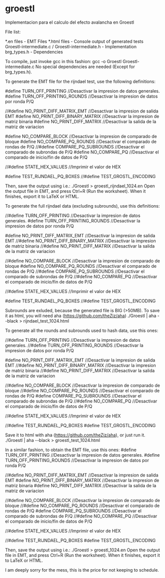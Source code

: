 groestl
=======

Implementacion para el calculo del efecto avalancha en Groestl


File list:

*.en files      - EMT Files
*.html files    - Console output of generated tests
Groestl-intermediate.c / Groestl-intermediate.h     - Implementation
brg_types.h     - Dependencies




To compile, just invoke gcc in this fashion:
gcc -o Groestl Groestl-intermediate.c
No special dependencies are needed (Except for brg_types.h).


To generate the EMT file for the rijndael test, use the following definitions:

#define TURN_OFF_PRINTING //Desactivar la impresion de datos generales.
#define TURN_OFF_PRINTING_ROUNDS //Desactivar la impresion de datos por ronda P/Q

//#define NO_PRINT_DIFF_MATRIX_EMT //Desactivar la impresion de salida EMT
#define NO_PRINT_DIFF_BINARY_MATRIX //Desactivar la impresion de matriz binaria
#define NO_PRINT_DIFF_MATRIX //Desactivar la salida de la matriz de variacion

#define NO_COMPARE_BLOCK //Desactivar la impresion de comparado de bloque
#define NO_COMPARE_PQ_ROUNDS //Desactivar el comparado de rondas de P/Q
//#define COMPARE_PQ_SUBROUNDS //Desactivar el comparado de subrondas de P/Q
#define NO_COMPARE_PQ //Desactivar el comparado de inicio/fin de datos de P/Q

//#define STATE_HEX_VALUES //Imprimir el valor de HEX

#define TEST_RIJNDAEL_PQ_BOXES
//#define TEST_GROSTL_ENCODING

Then, save the output using i.e.: ./Groestl > groestl_rijndael_1024.en
Open the output file in EMT, and press Ctrl+R (Run the worksheet).
When it finishes, export it to LaTeX or HTML.



To generate the full rijndael data (excluding subrounds), use this definitions:

//#define TURN_OFF_PRINTING //Desactivar la impresion de datos generales.
#define TURN_OFF_PRINTING_ROUNDS //Desactivar la impresion de datos por ronda P/Q

#define NO_PRINT_DIFF_MATRIX_EMT //Desactivar la impresion de salida EMT
//#define NO_PRINT_DIFF_BINARY_MATRIX //Desactivar la impresion de matriz binaria
//#define NO_PRINT_DIFF_MATRIX //Desactivar la salida de la matriz de variacion

//#define NO_COMPARE_BLOCK //Desactivar la impresion de comparado de bloque
#define NO_COMPARE_PQ_ROUNDS //Desactivar el comparado de rondas de P/Q
//#define COMPARE_PQ_SUBROUNDS //Desactivar el comparado de subrondas de P/Q
//#define NO_COMPARE_PQ //Desactivar el comparado de inicio/fin de datos de P/Q

//#define STATE_HEX_VALUES //Imprimir el valor de HEX

#define TEST_RIJNDAEL_PQ_BOXES
//#define TEST_GROSTL_ENCODING

Subrounds are exluded, because the generated file is BIG (>50MB).
To save it as html, you will need aha (https://github.com/theZiz/aha)
./Groestl | aha --black > rijndael_test_1024.html



To generate all the rounds and subrounds used to hash data, use this ones:

//#define TURN_OFF_PRINTING //Desactivar la impresion de datos generales.
//#define TURN_OFF_PRINTING_ROUNDS //Desactivar la impresion de datos por ronda P/Q

#define NO_PRINT_DIFF_MATRIX_EMT //Desactivar la impresion de salida EMT
//#define NO_PRINT_DIFF_BINARY_MATRIX //Desactivar la impresion de matriz binaria
//#define NO_PRINT_DIFF_MATRIX //Desactivar la salida de la matriz de variacion

//#define NO_COMPARE_BLOCK //Desactivar la impresion de comparado de bloque
//#define NO_COMPARE_PQ_ROUNDS //Desactivar el comparado de rondas de P/Q
#define COMPARE_PQ_SUBROUNDS //Desactivar el comparado de subrondas de P/Q
//#define NO_COMPARE_PQ //Desactivar el comparado de inicio/fin de datos de P/Q

//#define STATE_HEX_VALUES //Imprimir el valor de HEX

//#define TEST_RIJNDAEL_PQ_BOXES
#define TEST_GROSTL_ENCODING

Save it to html with aha (https://github.com/theZiz/aha), or just run it.
./Groestl | aha --black > groestl_test_1024.html


In a similar fashion, to obtain the EMT file, use this ones:
#define TURN_OFF_PRINTING //Desactivar la impresion de datos generales.
#define TURN_OFF_PRINTING_ROUNDS //Desactivar la impresion de datos por ronda P/Q

//#define NO_PRINT_DIFF_MATRIX_EMT //Desactivar la impresion de salida EMT
#define NO_PRINT_DIFF_BINARY_MATRIX //Desactivar la impresion de matriz binaria
#define NO_PRINT_DIFF_MATRIX //Desactivar la salida de la matriz de variacion

//#define NO_COMPARE_BLOCK //Desactivar la impresion de comparado de bloque
//#define NO_COMPARE_PQ_ROUNDS //Desactivar el comparado de rondas de P/Q
#define COMPARE_PQ_SUBROUNDS //Desactivar el comparado de subrondas de P/Q
//#define NO_COMPARE_PQ //Desactivar el comparado de inicio/fin de datos de P/Q

//#define STATE_HEX_VALUES //Imprimir el valor de HEX

//#define TEST_RIJNDAEL_PQ_BOXES
#define TEST_GROSTL_ENCODING

Then, save the output using i.e.: ./Groestl > groestl_1024.en
Open the output file in EMT, and press Ctrl+R (Run the worksheet).
When it finishes, export it to LaTeX or HTML.



I am deeply sorry for the mess, this is the price for not keeping to schedule.
